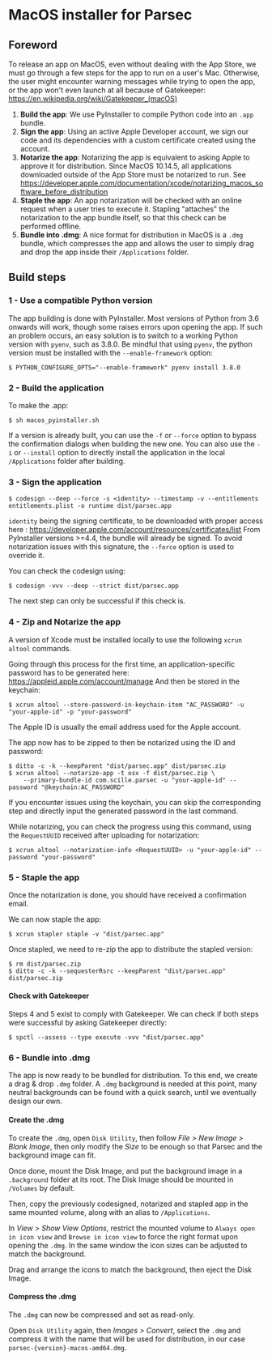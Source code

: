 MacOS installer for Parsec
==========================

Foreword
--------

To release an app on MacOS, even without dealing with the App Store, we must go through a few steps for the app to run on a user's Mac. Otherwise, the user might encounter warning messages while trying to open the app, or the app won't even launch at all because of Gatekeeper: https://en.wikipedia.org/wiki/Gatekeeper_(macOS)

1. __Build the app__: We use PyInstaller to compile Python code into an `.app` bundle.
2. __Sign the app__: Using an active Apple Developer account, we sign our code and its dependencies with a custom certificate created using the account.
3. __Notarize the app__: Notarizing the app is equivalent to asking Apple to approve it for distribution. Since MacOS 10.14.5, all applications downloaded outside of the App Store must be notarized to run. See https://developer.apple.com/documentation/xcode/notarizing_macos_software_before_distribution
4. __Staple the app__: An app notarization will be checked with an online request when a user tries to execute it. Stapling "attaches" the notarization to the app bundle itself, so that this check can be performed offline.
5. __Bundle into .dmg__: A nice format for distribution in MacOS is a `.dmg` bundle, which compresses the app and allows the user to simply drag and drop the app inside their `/Applications` folder.

Build steps
-----------

### 1 - Use a compatible Python version

The app building is done with PyInstaller. Most versions of Python from 3.6 onwards will work, though some raises errors upon opening the app. If such an problem occurs, an easy solution is to switch to a working Python version with `pyenv`, such as 3.8.0.
Be mindful that using `pyenv`, the python version must be installed with the `--enable-framework` option:
```shell
$ PYTHON_CONFIGURE_OPTS="--enable-framework" pyenv install 3.8.0
```


### 2 - Build the application

To make the .app:

```shell
$ sh macos_pyinstaller.sh
```

If a version is already built, you can use the `-f` or `--force` option to bypass the confirmation dialogs when building the new one.
You can also use the `-i` or `--install` option to directly install the application in the local `/Applications` folder after building.


### 3 - Sign the application

```shell
$ codesign --deep --force -s <identity> --timestamp -v --entitlements entitlements.plist -o runtime dist/parsec.app
```

`identity` being the signing certificate, to be downloaded with proper access here : https://developer.apple.com/account/resources/certificates/list
From PyInstaller versions >=4.4, the bundle will already be signed. To avoid notarization issues with this signature, the `--force` option is used to override it.

You can check the codesign using:
```shell
$ codesign -vvv --deep --strict dist/parsec.app
```
The next step can only be successful if this check is.


### 4 - Zip and Notarize the app

A version of Xcode must be installed locally to use the following `xcrun altool` commands.

Going through this process for the first time, an application-specific password has to be generated here:
https://appleid.apple.com/account/manage
And then be stored in the keychain:
```shell
$ xcrun altool --store-password-in-keychain-item "AC_PASSWORD" -u "your-apple-id" -p "your-password"
```

The Apple ID is usually the email address used for the Apple account.

The app now has to be zipped to then be notarized using the ID and password:

```shell
$ ditto -c -k --keepParent "dist/parsec.app" dist/parsec.zip
$ xcrun altool --notarize-app -t osx -f dist/parsec.zip \
    --primary-bundle-id com.scille.parsec -u "your-apple-id" --password "@keychain:AC_PASSWORD"
```

If you encounter issues using the keychain, you can skip the corresponding step and directly input the generated password in the last command.

While notarizing, you can check the progress using this command, using the `RequestUUID` received after uploading for notarization:

```shell
$ xcrun altool --notarization-info <RequestUUID> -u "your-apple-id" --password "your-password"
```


### 5 - Staple the app

Once the notarization is done, you should have received a confirmation email.

We can now staple the app:

```shell
$ xcrun stapler staple -v "dist/parsec.app"
```

Once stapled, we need to re-zip the app to distribute the stapled version:

```shell
$ rm dist/parsec.zip
$ ditto -c -k --sequesterRsrc --keepParent "dist/parsec.app" dist/parsec.zip
```

#### Check with Gatekeeper

Steps 4 and 5 exist to comply with Gatekeeper.
We can check if both steps were successful by asking Gatekeeper directly:

```shell
$ spctl --assess --type execute -vvv "dist/parsec.app"
```


### 6 - Bundle into .dmg

The app is now ready to be bundled for distribution. To this end, we create a drag & drop `.dmg` folder.
A `.dmg` background is needed at this point, many neutral backgrounds can be found with a quick search, until we eventually design our own.

#### Create the .dmg

To create the `.dmg`, open `Disk Utility`, then follow *File > New Image > Blank Image*, then only modify the *Size* to be enough so that Parsec and the background image can fit.

Once done, mount the Disk Image, and put the background image in a `.background` folder at its root. The Disk Image should be mounted in `/Volumes` by default.

Then, copy the previously codesigned, notarized and stapled app in the same mounted volume, along with an alias to `/Applications`.

In *View > Show View Options*, restrict the mounted volume to `Always open in icon view` and `Browse in icon view` to force the right format upon opening the `.dmg`. In the same window the icon sizes can be adjusted to match the background.

Drag and arrange the icons to match the background, then eject the Disk Image.

#### Compress the .dmg

The `.dmg` can now be compressed and set as read-only.

Open `Disk Utility` again, then *Images > Convert*, select the `.dmg` and compress it with the name that will be used for distribution, in our case `parsec-{version}-macos-amd64.dmg`.
